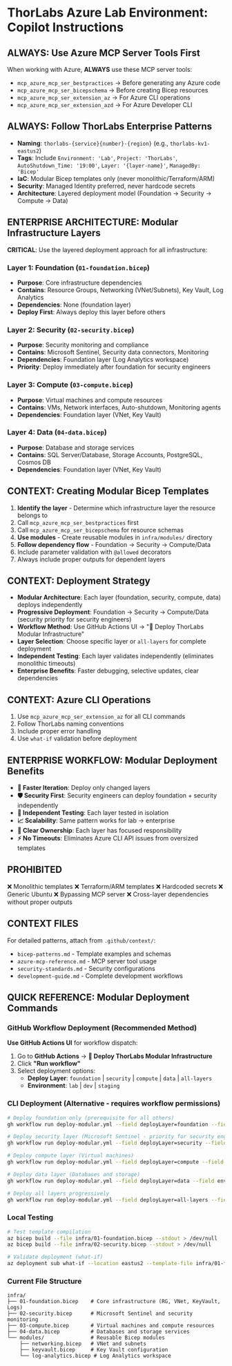# ThorLabs Azure Lab Environment: Copilot Instructions

## ALWAYS: Use Azure MCP Server Tools First
When working with Azure, **ALWAYS** use these MCP server tools:
- `mcp_azure_mcp_ser_bestpractices` → Before generating any Azure code
- `mcp_azure_mcp_ser_bicepschema` → Before creating Bicep resources  
- `mcp_azure_mcp_ser_extension_az` → For Azure CLI operations
- `mcp_azure_mcp_ser_extension_azd` → For Azure Developer CLI

## ALWAYS: Follow ThorLabs Enterprise Patterns
- **Naming**: `thorlabs-{service}{number}-{region}` (e.g., `thorlabs-kv1-eastus2`)
- **Tags**: Include `Environment: 'Lab'`, `Project: 'ThorLabs'`, `AutoShutdown_Time: '19:00'`, `Layer: '{layer-name}'`, `ManagedBy: 'Bicep'`
- **IaC**: Modular Bicep templates only (never monolithic/Terraform/ARM)
- **Security**: Managed Identity preferred, never hardcode secrets
- **Architecture**: Layered deployment model (Foundation → Security → Compute → Data)

## ENTERPRISE ARCHITECTURE: Modular Infrastructure Layers
**CRITICAL**: Use the layered deployment approach for all infrastructure:

### Layer 1: Foundation (`01-foundation.bicep`)
- **Purpose**: Core infrastructure dependencies
- **Contains**: Resource Groups, Networking (VNet/Subnets), Key Vault, Log Analytics
- **Dependencies**: None (foundation layer)
- **Deploy First**: Always deploy this layer before others

### Layer 2: Security (`02-security.bicep`) 
- **Purpose**: Security monitoring and compliance
- **Contains**: Microsoft Sentinel, Security data connectors, Monitoring
- **Dependencies**: Foundation layer (Log Analytics workspace)
- **Priority**: Deploy immediately after foundation for security engineers

### Layer 3: Compute (`03-compute.bicep`)
- **Purpose**: Virtual machines and compute resources
- **Contains**: VMs, Network interfaces, Auto-shutdown, Monitoring agents
- **Dependencies**: Foundation layer (VNet, Key Vault)

### Layer 4: Data (`04-data.bicep`)
- **Purpose**: Database and storage services  
- **Contains**: SQL Server/Database, Storage Accounts, PostgreSQL, Cosmos DB
- **Dependencies**: Foundation layer (VNet, Key Vault)

## CONTEXT: Creating Modular Bicep Templates
1. **Identify the layer** - Determine which infrastructure layer the resource belongs to
2. Call `mcp_azure_mcp_ser_bestpractices` first
3. Call `mcp_azure_mcp_ser_bicepschema` for resource schemas
4. **Use modules** - Create reusable modules in `infra/modules/` directory
5. **Follow dependency flow** - Foundation → Security → Compute/Data
6. Include parameter validation with `@allowed` decorators
7. Always include proper outputs for dependent layers

## CONTEXT: Deployment Strategy
- **Modular Architecture**: Each layer (foundation, security, compute, data) deploys independently
- **Progressive Deployment**: Foundation → Security → Compute/Data (security priority for security engineers)
- **Workflow Method**: Use GitHub Actions UI → "🚀 Deploy ThorLabs Modular Infrastructure"
- **Layer Selection**: Choose specific layer or `all-layers` for complete deployment
- **Independent Testing**: Each layer validates independently (eliminates monolithic timeouts)
- **Enterprise Benefits**: Faster debugging, selective updates, clear dependencies

## CONTEXT: Azure CLI Operations  
1. Use `mcp_azure_mcp_ser_extension_az` for all CLI commands
2. Follow ThorLabs naming conventions
3. Include proper error handling
4. Use `what-if` validation before deployment

## ENTERPRISE WORKFLOW: Modular Deployment Benefits
- **🚀 Faster Iteration**: Deploy only changed layers
- **🛡️ Security First**: Security engineers can deploy foundation + security independently  
- **🔧 Independent Testing**: Each layer tested in isolation
- **📈 Scalability**: Same pattern works for lab → enterprise
- **🎯 Clear Ownership**: Each layer has focused responsibility
- **⚡ No Timeouts**: Eliminates Azure CLI API issues from oversized templates

## PROHIBITED
❌ Monolithic templates ❌ Terraform/ARM templates ❌ Hardcoded secrets ❌ Generic Ubuntu ❌ Bypassing MCP server ❌ Cross-layer dependencies without proper outputs

## CONTEXT FILES
For detailed patterns, attach from `.github/context/`:
- `bicep-patterns.md` - Template examples and schemas
- `azure-mcp-reference.md` - MCP server tool usage
- `security-standards.md` - Security configurations
- `development-guide.md` - Complete development workflows

## QUICK REFERENCE: Modular Deployment Commands

### GitHub Workflow Deployment (Recommended Method)
**Use GitHub Actions UI** for workflow dispatch:
1. Go to **GitHub Actions** → **🚀 Deploy ThorLabs Modular Infrastructure**
2. Click **"Run workflow"**
3. Select deployment options:
   - **Deploy Layer**: `foundation` | `security` | `compute` | `data` | `all-layers`
   - **Environment**: `lab` | `dev` | `staging`

### CLI Deployment (Alternative - requires workflow permissions)
```bash
# Deploy foundation only (prerequisite for all others)
gh workflow run deploy-modular.yml --field deployLayer=foundation --field environment=lab

# Deploy security layer (Microsoft Sentinel - priority for security engineers)  
gh workflow run deploy-modular.yml --field deployLayer=security --field environment=lab

# Deploy compute layer (Virtual machines)
gh workflow run deploy-modular.yml --field deployLayer=compute --field environment=lab

# Deploy data layer (Databases and storage)
gh workflow run deploy-modular.yml --field deployLayer=data --field environment=lab

# Deploy all layers progressively
gh workflow run deploy-modular.yml --field deployLayer=all-layers --field environment=lab
```

### Local Testing
```bash
# Test template compilation
az bicep build --file infra/01-foundation.bicep --stdout > /dev/null
az bicep build --file infra/02-security.bicep --stdout > /dev/null

# Validate deployment (what-if)
az deployment sub what-if --location eastus2 --template-file infra/01-foundation.bicep
```

### Current File Structure
```
infra/
├── 01-foundation.bicep    # Core infrastructure (RG, VNet, KeyVault, Logs)
├── 02-security.bicep      # Microsoft Sentinel and security monitoring
├── 03-compute.bicep       # Virtual machines and compute resources  
├── 04-data.bicep          # Databases and storage services
└── modules/               # Reusable Bicep modules
    ├── networking.bicep   # VNet and subnets
    ├── keyvault.bicep     # Key Vault configuration
    └── log-analytics.bicep # Log Analytics workspace
```
